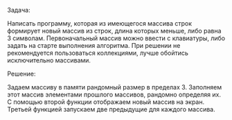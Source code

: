 Задача: 

Написать программу, которая из имеющегося массива строк формирует новый массив из строк, 
длина которых меньше, либо равна 3 символам. Первоначальный массив можно ввести с клавиатуры, либо 
задать на старте выполнения алгоритма. При решении не рекомендуется пользоваться коллекциями, лучше 
обойтись исключительно массивами.

Решение:

Задаем массиву в памяти рандомный размер в пределах 3. Заполняем этот массив элементами прошлого массивов, рандомно определяя их. С помощью второй функции отображаем новый массив на экран. Третьей функцией запускаем две предыдущие для каждого массива. 
